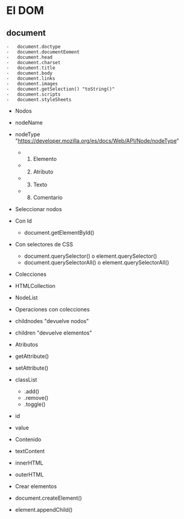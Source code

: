 #   El DOM
##   document
    -   document.doctype
    -   document.documentEement
    -   document.head
    -   document.charset
    -   document.title
    -   document.body
    -   document.links
    -   document.images
    -   document.getSelection() "toString()"
    -   document.scripts
    -   document.styleSheets

-   Nodos
-   nodeName
-   nodeType
    "https://developer.mozilla.org/es/docs/Web/API/Node/nodeType"
    -   1.  Elemento
    -   2.  Atributo
    -   3.  Texto
    -   8.  Comentario

-   Seleccionar nodos
-   Con Id
    -   document.getElementById()
-   Con selectores de CSS
    -   document.querySelector() o element.querySelector()
    -   document.querySelectorAll() o element.querySelectorAll()
-   Colecciones
-   HTMLCollection
-   NodeList
-   Operaciones con colecciones
-   childnodes "devuelve nodos"
-   children "devuelve elementos"
-   Atributos
-   getAttribute()
-   setAttribute()
-   classList
    -   .add()
    -   .remove()
    -   .toggle()
-   id
-   value
-   Contenido
-   textContent
-   innerHTML
-   outerHTML
-   Crear elementos
-   document.createElement()
-   element.appendChild()

